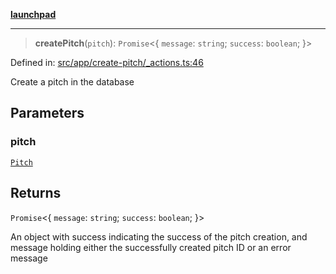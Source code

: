 [**launchpad**](index.md)

***

> **createPitch**(`pitch`): `Promise`\<\{ `message`: `string`; `success`: `boolean`; \}\>

Defined in: [src/app/create-pitch/\_actions.ts:46](https://github.com/victorbratov/launchpad/blob/76a3946e066bd4867b4d8959b0de6dc2965f2137/src/app/create-pitch/_actions.ts#L46)

Create a pitch in the database

## Parameters

### pitch

[`Pitch`](app.create-pitch._actions.Interface.Pitch.md)

## Returns

`Promise`\<\{ `message`: `string`; `success`: `boolean`; \}\>

An object with success indicating the success of the pitch creation, and message holding either the successfully created pitch ID or an error message
